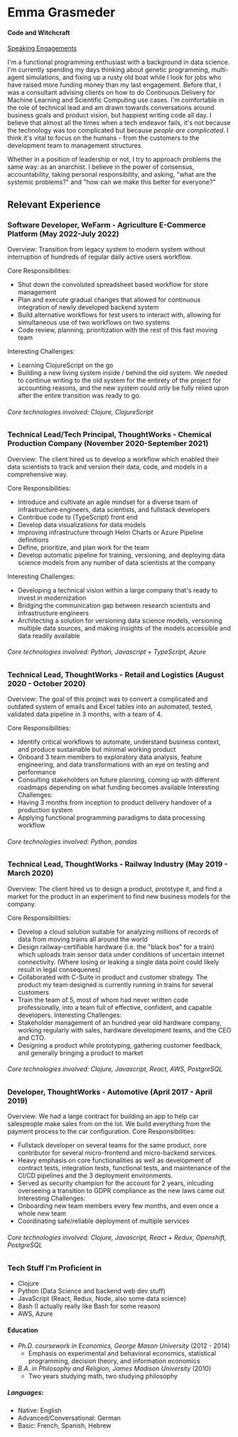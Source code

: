 # Emma Grasmeder
#### Code and Witchcraft

[Speaking Engagements](speaking-engagements.md)

I'm a functional programming enthusiast with a background in data science. I'm currently spending my days thinking about genetic programming, multi-agent simulations, and fixing up a rusty old boat while I look for jobs who have raised more funding money than my last engagement. Before that, I was a consultant advising clients on how to do Continuous Delivery for Machine Learning and Scientific Computing use cases. I'm comfortable in the role of technical lead and am drawn towards conversations around business goals and product vision, but happiest writing code all day. I believe that almost all the times when a tech endeavor fails, it's not because the technology was too complicated but because _people are complicated_. I think it's vital to focus on the humans - from the customers to the development team to management structures. 

Whether in a position of leadership or not, I try to approach problems the same way: as an anarchist. I believe in the power of consensus, accountability, taking personal responsibility, and asking, "what are the systemic problems?" and "how can we make this better for everyone?"

## Relevant Experience
### Software Developer, WeFarm - Agriculture E-Commerce Platform (May 2022-July 2022)
Overview: Transition from legacy system to modern system without interruption of hundreds of regular daily active users workflow. 

Core Responsibilities:
- Shut down the convoluted spreadsheet based workflow for store management
- Plan and execute gradual changes that allowed for continuous integration of newly developed backend system
- Build alternative workflows for test users to interact with, allowing for simultaneous use of two workflows on two systems
- Code review, planning, prioritization with the rest of this fast moving team

Interesting Challenges:
- Learning ClojureScript on the go
- Building a new living system inside / behind the old system. We needed to continue writing to the old system for the entirety of the project for accounting reasons, and the new system could only be fully relied upon after the entire transition was ready to go.
###### Core technologies involved: Clojure, ClojureScript


### Technical Lead/Tech Principal, ThoughtWorks - Chemical Production Company (November 2020-September 2021)
Overview: The client hired us to develop a workflow which enabled their data scientists to track and version their data, code, and models in a comprehensive way.

Core Responsibilities:
- Introduce and cultivate an agile mindset for a diverse team of infrastructure engineers, data scientists, and fullstack developers
- Contribue code to (TypeScript) front end
- Develop data visualizations for data models
- Improving infrastructure through Helm Charts or Azure Pipeline definitions
- Define, prioritize, and plan work for the team
- Develop automatic pipeline for training, versioning, and deploying data science models from any number of data scientists at the company

Interesting Challenges:
- Developing a technical vision within a large company that's ready to invest in modernization
- Bridging the communication gap between research scientists and infrastructure engineers
- Architecting a solution for versioning data science models, versioning multiple data sources, and making insights of the models accessible and data readily available
###### Core technologies involved: Python, Javascript + TypeScript, Azure


### Technical Lead, ThoughtWorks - Retail and Logistics (August 2020 - October 2020)
Overview: The goal of this project was to convert a complicated and outdated system of emails and Excel tables into an automated, tested, validated data pipeline in 3 months, with a team of 4.

Core Responsibilities: 
- Identify critical workflows to automate, understand business context, and produce sustainable but minimal working product
- Onboard 3 team members to exploratory data analysis, feature engineering, and data transformations with an eye on testing and performance 
- Consulting stakeholders on future planning, coming up with different roadmaps depending on what funding becomes available 
Interesting Challenges:
- Having 3 months from inception to product delivery handover of a production system
- Applying functional programming paradigms to data processing workflow
###### Core technologies involved: Python, pandas

### Technical Lead, ThoughtWorks - Railway Industry (May 2019 - March 2020)
Overview: The client hired us to design a product, prototype it, and find a market for the product in an experiment to find new business models for the company.

Core Responsibilities:
- Develop a cloud solution suitable for analyzing millions of records of data from moving trains all around the world
- Design railway-certifiable hardware (i.e. the "black box" for a train) which uploads train sensor data under conditions of uncertain internet connectivity. (Where losing or leaking a single data point could likely result in legal consequenes)
- Collaborated with C-Suite in product and customer strategy. The product my team designed is currently running in trains for several customers
- Train the team of 5, most of whom had never written code professionally, into a team full of effective, confident, and capable developers.
Interesting Challenges:
- Stakeholder management of an hundred year old hardware company, working regularly with sales, hardware development teams, and the CEO and CTO. 
- Designing a product while prototyping, gathering customer feedback, and generally bringing a product to market
###### Core technologies involved: Clojure, Javascript, React, AWS, PostgreSQL

### Developer, ThoughtWorks - Automotive (April 2017 - April 2019)
Overview: We had a large contract for building an app to help car salespeople make sales from on the lot. We build everything from the payment process to the car configuration. 
Core Responsibilities:
- Fullstack developer on several teams for the same product, core contributor for several micro-frontend and micro-backend services.
- Heavy emphasis on core functionalities as well as development of contract tests, integration tests, functional tests, and maintenance of the CI/CD pipelines and the 3 deployment environments. 
- Served as security champion for the account for 2 years, inlcuding overseeing a transition to GDPR compliance as the new laws came out
Interesting Challenges:
- Onboarding new team members every few months, and even once a whole new team
- Coordinating safe/reliable deployment of multiple services
###### Core technologies involved: Clojure, Javascript, React + Redux, Openshift, PostgreSQL

### Tech Stuff I'm Proficient in
- Clojure
- Python (Data Science and backend web dev stuff) 
- JavaScript (React, Redux, Node, also some data science)
- Bash (I actually really like Bash for some reason)
- AWS, Azure


#### Education
- *Ph.D. coursework in Economics, George Mason University* (2012 - 2014)
  - Emphasis on experimental and behavioral economics, statistical programming, decision theory, and information economics
- *B.A. in Philosophy and Religion, James Madison University* (2010)
  -  Two years studying math, two studying philosophy

##### Languages: 
- Native: English
- Advanced/Conversational: German
- Basic: French, Spanish, Hebrew
